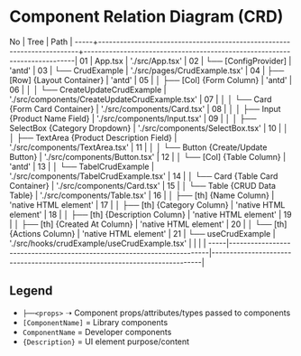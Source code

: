 # Component Relation Diagram (CRD)

No   | Tree                                                                   |     Path                                                                  |
-----+------------------------------------------------------------------------+---------------------------------------------------------------------------|
01   | App.tsx                                                                |     './src/App.tsx'                                                       |
02   | └── [ConfigProvider]                                                   |     'antd'                                                                | 
03   |     └── CrudExample                                                    |     './src/pages/CrudExample.tsx'                                         |
04   |         ├── [Row] {Layout Container}                                   |     'antd'                                                                |
05   |         │   ├── [Col] {Form Column}                                    |     'antd'                                                                |
06   |         │   │   └── CreateUpdateCrudExample                            |     './src/components/CreateUpdateCrudExample.tsx'                        |
07   |         │   │       └── Card {Form Card Container}                     |     './src/components/Card.tsx'                                           |
08   |         │   │           ├── Input {Product Name Field}                 |     './src/components/Input.tsx'                                          |
09   |         │   │           ├── SelectBox {Category Dropdown}              |     './src/components/SelectBox.tsx'                                      |
10   |         │   │           ├── TextArea {Product Description Field}       |     './src/components/TextArea.tsx'                                       |
11   |         │   │           └── Button {Create/Update Button}              |     './src/components/Button.tsx'                                         |
12   |         │   └── [Col] {Table Column}                                   |     'antd'                                                                |
13   |         │       └── TabelCrudExample                                   |     './src/components/TabelCrudExample.tsx'                               |
14   |         │           └── Card {Table Card Container}                    |     './src/components/Card.tsx'                                           |
15   |         │               └── Table {CRUD Data Table}                    |     './src/components/Table.tsx'                                          |
16   |         │                   ├── [th] {Name Column}                     |     'native HTML element'                                                 |
17   |         │                   ├── [th] {Category Column}                 |     'native HTML element'                                                 |
18   |         │                   ├── [th] {Description Column}              |     'native HTML element'                                                 |
19   |         │                   ├── [th] {Created At Column}               |     'native HTML element'                                                 |
20   |         │                   └── [th] {Actions Column}                  |     'native HTML element'                                                 |
21   |         └── useCrudExample                                             |     './src/hooks/crudExample/useCrudExample.tsx'                          |
     |                                                                        |                                                                           |
-----|------------------------------------------------------------------------|---------------------------------------------------------------------------|      

## Legend

- `├──<props>` ➝ Component props/attributes/types passed to components
- `[ComponentName]` = Library components
- `ComponentName` = Developer components
- `{Description}` = UI element purpose/content

